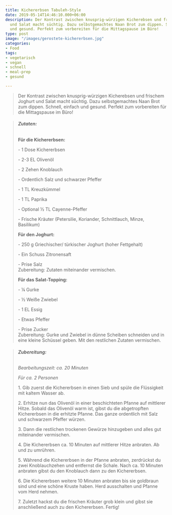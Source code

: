 ```yaml
---
title: Kichererbsen Tabuleh-Style
date: 2019-05-14T14:46:10.000+06:00
description: Der Kontrast zwischen knusprig-würzigen Kicherebsen und frischem Joghurt
  und Salat macht süchtig. Dazu selbstgemachtes Naan Brot zum dippen. Schnell, einfach
  und gesund. Perfekt zum vorbereiten für die Mittagspause im Büro!
type: post
image: "/images/gerostete-kichererbsen.jpg"
categories:
- Food
tags:
- vegetarisch
- vegan
- schnell
- meal-prep
- gesund

---
```

> Der Kontrast zwischen knusprig-würzigen Kicherebsen und frischem Joghurt und Salat macht süchtig. Dazu selbstgemachtes Naan Brot zum dippen. Schnell, einfach und gesund. Perfekt zum vorbereiten für die Mittagspause im Büro!

> ###### **Zutaten:**
>
> **Für die Kichererbsen:**
>
> \- 1 Dose Kichererbsen
>
> \- 2-3 EL Olivenöl
>
> \- 2 Zehen Knoblauch
>
> \- Ordentlich Salz und schwarzer Pfeffer
>
> \- 1 TL Kreuzkümmel
>
> \- 1 TL Paprika
>
> \- Optional ½ TL Cayenne-Pfeffer
>
> \- Frische Kräuter (Petersilie, Koriander, Schnittlauch, Minze, Basilikum)
>
> **Für den Joghurt:**
>
> \- 250 g Griechischer/ türkischer Joghurt (hoher Fettgehalt)
>
> \- Ein Schuss Zitronensaft
>
> \- Prise Salz  
> Zubereitung: Zutaten miteinander vermischen.
>
> **Für das Salat-Topping:**
>
> \- ¼ Gurke
>
> \- ½ Weiße Zwiebel
>
> \- 1 EL Essig
>
> \- Etwas Pfeffer
>
> \- Prise Zucker  
> Zubereitung: Gurke und Zwiebel in dünne Scheiben schneiden und in eine kleine Schüssel geben. Mit den restlichen Zutaten vermischen.

> ###### **Zubereitung:**
>
> ######   
> _Bearbeitungszeit: ca. 20 Minuten_
>
> _Für ca. 2 Personen_
>
> 1\. Gib zuerst die Kichererbsen in einen Sieb und spüle die Flüssigkeit mit kaltem Wasser ab.
>
> 2\. Erhitze nun das Olivenöl in einer beschichteten Pfanne auf mittlerer Hitze. Sobald das Olivenöl warm ist, gibst du die abgetropften Kichererbsen in die erhitzte Pfanne. Das ganze ordentlich mit Salz und schwarzem Pfeffer würzen.
>
> 3\. Dann die restlichen trockenen Gewürze hinzugeben und alles gut miteinander vermischen.
>
> 4\. Die Kichererbsen ca. 10 Minuten auf mittlerer Hitze anbraten. Ab und zu umrühren.
>
> 5\. Während die Kichererbsen in der Pfanne anbraten, zerdrückst du zwei Knoblauchzehen und entfernst die Schale. Nach ca. 10 Minuten anbraten gibst du den Knoblauch dann zu den Kichererbsen.
>
> 6\. Die Kichererbsen weitere 10 Minuten anbraten bis sie goldbraun sind und eine schöne Kruste haben. Herd ausschalten und Pfanne vom Herd nehmen.
>
> 7\. Zuletzt hackst du die frischen Kräuter grob klein und gibst sie anschließend auch zu den Kichererbsen. Fertig!